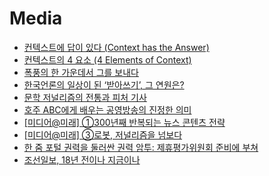 Media
=====
* [컨텍스트에 답이 있다 (Context has the Answer)](http://organicmedialab.com/2013/05/09/context-has-the-answer/)
* [컨텍스트의 4 요소 (4 Elements of Context)](http://www.venturesquare.net/581387)
* [폭풍의 한 가운데서 그를 보내다](http://ppss.kr/archives/38217)
* [한국언론의 일상이 된 ‘받아쓰기’, 그 연원은?](http://ppss.kr/archives/37658)
* [문학 저널리즘의 전통과 피처 기사](http://slownews.kr/42159)
* [호주 ABC에게 배우는 공영방송의 진정한 의미](http://www.huffingtonpost.kr/2015/06/26/story_n_7668710.html)
* [[미디어@미래] ①300년째 반복되는 뉴스 콘텐츠 전략](http://www.bloter.net/archives/231137)
* [[미디어@미래] ③로봇, 저널리즘을 넘보다](http://www.bloter.net/archives/232289)
* [한 줌 포털 권력을 둘러싼 권력 암투: 제휴평가위원회 준비에 부쳐](http://slownews.kr/42742)
* [조선일보, 18년 전이나 지금이나](http://slownews.kr/43400)